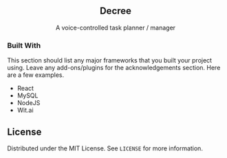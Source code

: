 
<br />
<p align="center">
  <h2 align="center">Decree</h3>

  <p align="center">
    A voice-controlled task planner / manager
  </p>
</p>

### Built With

This section should list any major frameworks that you built your project using. Leave any add-ons/plugins for the acknowledgements section. Here are a few examples.
* React
* MySQL
* NodeJS
* Wit.ai

<!-- LICENSE -->
## License

Distributed under the MIT License. See `LICENSE` for more information.

